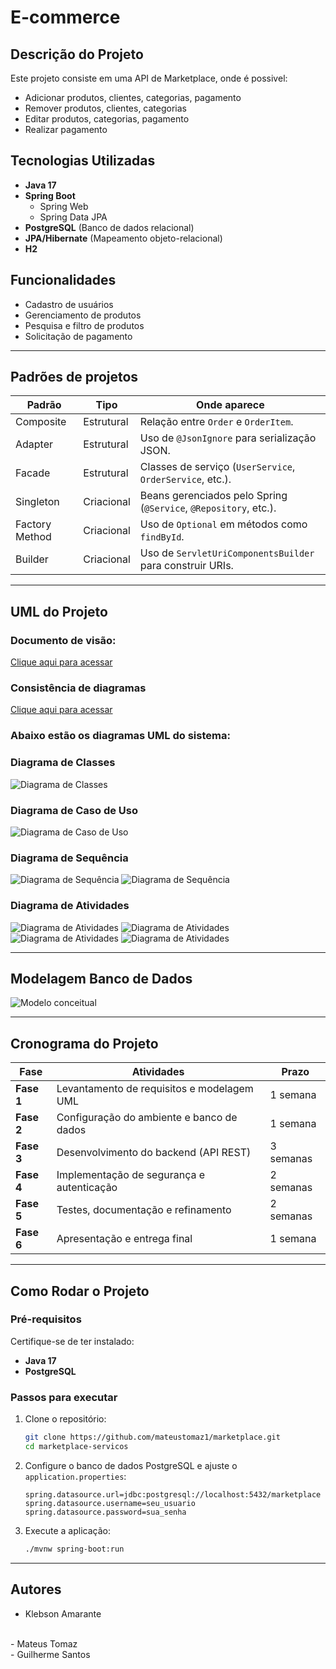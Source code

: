 # E-commerce

## Descrição do Projeto
Este projeto consiste em uma API de Marketplace, onde é possivel:

- Adicionar produtos, clientes, categorias, pagamento
- Remover produtos, clientes, categorias
- Editar produtos, categorias, pagamento
- Realizar pagamento

## Tecnologias Utilizadas
- **Java 17**
- **Spring Boot**
  - Spring Web
  - Spring Data JPA
- **PostgreSQL** (Banco de dados relacional)
- **JPA/Hibernate** (Mapeamento objeto-relacional)
- **H2** 

## Funcionalidades
- Cadastro de usuários 
- Gerenciamento de produtos
- Pesquisa e filtro de produtos
- Solicitação de pagamento

---

## Padrões de projetos


| Padrão            | Tipo        | Onde aparece                                                                 |
|-------------------|-------------|------------------------------------------------------------------------------|
| Composite         | Estrutural  | Relação entre `Order` e `OrderItem`.                                         |
| Adapter           | Estrutural  | Uso de `@JsonIgnore` para serialização JSON.                                 |
| Facade            | Estrutural  | Classes de serviço (`UserService`, `OrderService`, etc.).                    |
| Singleton         | Criacional  | Beans gerenciados pelo Spring (`@Service`, `@Repository`, etc.).             |
| Factory Method    | Criacional  | Uso de `Optional` em métodos como `findById`.                                |
| Builder           | Criacional  | Uso de `ServletUriComponentsBuilder` para construir URIs.                    |


---

## UML do Projeto

### Documento de visão: 

<a href="docs/Documento de Visão - ecommerce.pdf">Clique aqui para acessar</a>


### Consistência de diagramas
 <a href="docs/consistencia-diagramas.pdf">Clique aqui para acessar</a>

### Abaixo estão os diagramas UML do sistema:

### Diagrama de Classes
![Diagrama de Classes](imagens/diagrama-classes.png)

### Diagrama de Caso de Uso
![Diagrama de Caso de Uso](imagens/diagrama-caso.jpg)

### Diagrama de Sequência
![Diagrama de Sequência](imagens/diagrama-sequencia-1.png)
![Diagrama de Sequência](imagens/diagrama-sequencia-3.png)

### Diagrama de Atividades
![Diagrama de Atividades](imagens/diagrama-atividade-1.png)
![Diagrama de Atividades](imagens/diagrama-atividade-2.png)
![Diagrama de Atividades](imagens/diagrama-atividade-3.png)
![Diagrama de Atividades](imagens/diagrama-atividade-4.png)

---

## Modelagem Banco de Dados

![Modelo conceitual](imagens/modelo-conceitual.png)


---
## Cronograma do Projeto
| Fase | Atividades | Prazo |
|------|-----------|-------|
| **Fase 1** | Levantamento de requisitos e modelagem UML | 1 semana |
| **Fase 2** | Configuração do ambiente e banco de dados | 1 semana |
| **Fase 3** | Desenvolvimento do backend (API REST) | 3 semanas |
| **Fase 4** | Implementação de segurança e autenticação | 2 semanas |
| **Fase 5** | Testes, documentação e refinamento | 2 semanas |
| **Fase 6** | Apresentação e entrega final | 1 semana |

---
## Como Rodar o Projeto
### Pré-requisitos
Certifique-se de ter instalado:
- **Java 17**
- **PostgreSQL**

### Passos para executar
1. Clone o repositório:
   ```bash
   git clone https://github.com/mateustomaz1/marketplace.git
   cd marketplace-servicos
   ```
2. Configure o banco de dados PostgreSQL e ajuste o `application.properties`:
   ```properties
   spring.datasource.url=jdbc:postgresql://localhost:5432/marketplace
   spring.datasource.username=seu_usuario
   spring.datasource.password=sua_senha
   ```
3. Execute a aplicação:
   ```bash
   ./mvnw spring-boot:run
   ```
---
## Autores

- <a src="https://www.linkedin.com/in/klebsonamarante/">Klebson Amarante</a>
<br>
- <a src="https://www.linkedin.com/in/mateus-tomaz-270b30204/">Mateus Tomaz</a>
<br>
- <a src="https://www.linkedin.com/in/guilhermee-santos/">Guilherme Santos</a>
